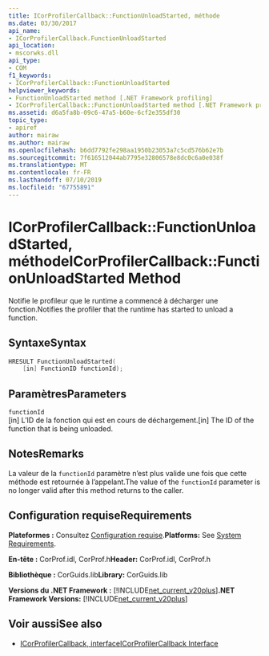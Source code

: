 ```yaml
---
title: ICorProfilerCallback::FunctionUnloadStarted, méthode
ms.date: 03/30/2017
api_name:
- ICorProfilerCallback.FunctionUnloadStarted
api_location:
- mscorwks.dll
api_type:
- COM
f1_keywords:
- ICorProfilerCallback::FunctionUnloadStarted
helpviewer_keywords:
- FunctionUnloadStarted method [.NET Framework profiling]
- ICorProfilerCallback::FunctionUnloadStarted method [.NET Framework profiling]
ms.assetid: d6a5fa8b-09c6-47a5-b60e-6cf2e355df30
topic_type:
- apiref
author: mairaw
ms.author: mairaw
ms.openlocfilehash: b6dd7792fe298aa1950b23053a7c5cd576b62e7b
ms.sourcegitcommit: 7f616512044ab7795e32806578e8dc0c6a0e038f
ms.translationtype: MT
ms.contentlocale: fr-FR
ms.lasthandoff: 07/10/2019
ms.locfileid: "67755891"
---
```

# <a name="icorprofilercallbackfunctionunloadstarted-method"></a><span data-ttu-id="2d837-102">ICorProfilerCallback::FunctionUnloadStarted, méthode</span><span class="sxs-lookup"><span data-stu-id="2d837-102">ICorProfilerCallback::FunctionUnloadStarted Method</span></span>
<span data-ttu-id="2d837-103">Notifie le profileur que le runtime a commencé à décharger une fonction.</span><span class="sxs-lookup"><span data-stu-id="2d837-103">Notifies the profiler that the runtime has started to unload a function.</span></span>  
  
## <a name="syntax"></a><span data-ttu-id="2d837-104">Syntaxe</span><span class="sxs-lookup"><span data-stu-id="2d837-104">Syntax</span></span>  
  
```cpp  
HRESULT FunctionUnloadStarted(  
    [in] FunctionID functionId);   
```  
  
## <a name="parameters"></a><span data-ttu-id="2d837-105">Paramètres</span><span class="sxs-lookup"><span data-stu-id="2d837-105">Parameters</span></span>  
 `functionId`  
 <span data-ttu-id="2d837-106">[in] L’ID de la fonction qui est en cours de déchargement.</span><span class="sxs-lookup"><span data-stu-id="2d837-106">[in] The ID of the function that is being unloaded.</span></span>  
  
## <a name="remarks"></a><span data-ttu-id="2d837-107">Notes</span><span class="sxs-lookup"><span data-stu-id="2d837-107">Remarks</span></span>  
 <span data-ttu-id="2d837-108">La valeur de la `functionId` paramètre n’est plus valide une fois que cette méthode est retournée à l’appelant.</span><span class="sxs-lookup"><span data-stu-id="2d837-108">The value of the `functionId` parameter is no longer valid after this method returns to the caller.</span></span>  
  
## <a name="requirements"></a><span data-ttu-id="2d837-109">Configuration requise</span><span class="sxs-lookup"><span data-stu-id="2d837-109">Requirements</span></span>  
 <span data-ttu-id="2d837-110">**Plateformes :** Consultez [Configuration requise](../../../../docs/framework/get-started/system-requirements.md).</span><span class="sxs-lookup"><span data-stu-id="2d837-110">**Platforms:** See [System Requirements](../../../../docs/framework/get-started/system-requirements.md).</span></span>  
  
 <span data-ttu-id="2d837-111">**En-tête :** CorProf.idl, CorProf.h</span><span class="sxs-lookup"><span data-stu-id="2d837-111">**Header:** CorProf.idl, CorProf.h</span></span>  
  
 <span data-ttu-id="2d837-112">**Bibliothèque :** CorGuids.lib</span><span class="sxs-lookup"><span data-stu-id="2d837-112">**Library:** CorGuids.lib</span></span>  
  
 <span data-ttu-id="2d837-113">**Versions du .NET Framework :** [!INCLUDE[net_current_v20plus](../../../../includes/net-current-v20plus-md.md)]</span><span class="sxs-lookup"><span data-stu-id="2d837-113">**.NET Framework Versions:** [!INCLUDE[net_current_v20plus](../../../../includes/net-current-v20plus-md.md)]</span></span>  
  
## <a name="see-also"></a><span data-ttu-id="2d837-114">Voir aussi</span><span class="sxs-lookup"><span data-stu-id="2d837-114">See also</span></span>

- [<span data-ttu-id="2d837-115">ICorProfilerCallback, interface</span><span class="sxs-lookup"><span data-stu-id="2d837-115">ICorProfilerCallback Interface</span></span>](../../../../docs/framework/unmanaged-api/profiling/icorprofilercallback-interface.md)
